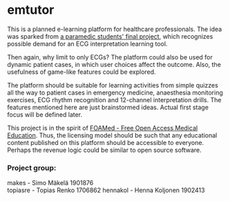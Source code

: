 # emtutor

This is a planned e-learning platform for healthcare professionals. The idea was sparked from [a paramedic students' final project][1], which recognizes possible demand for an ECG interpretation learning tool.

Then again, why limit to only ECGs? The platform could also be used for dynamic patient cases, in which user choices affect the outcome. Also, the usefulness of game-like features could be explored.

The platform should be suitable for learning activities from simple quizzes all the way to patient cases in emergency medicine, anaesthesia monitoring exercises, ECG rhythm recognition and 12-channel interpretation drills. The features mentioned here are just brainstormed ideas. Actual first stage focus will be defined later.

This project is in the spirit of [FOAMed - Free Open Access Medical Education][2]. Thus, the licensing model should be such that any educational content published on this platform should be accessible to everyone. Perhaps the revenue logic could be similar to open source software.

### Project group:

makes - Simo Mäkelä   1901876  
topiasre - Topias Renko   1706862
hennakol - Henna Koljonen  1902413

[1]: http://www.theseus.fi/handle/10024/135056?value=len
[2]: https://litfl.com/foam-free-open-access-medical-education/
